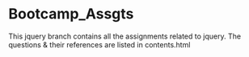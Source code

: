 # Bootcamp_Assgts
This jquery branch contains all the assignments related to jquery. The questions & their references are listed in contents.html

